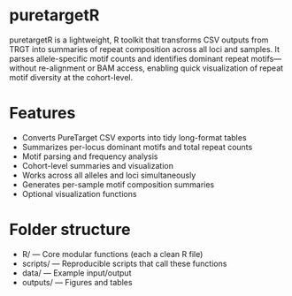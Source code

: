 # puretargetR
puretargetR is a lightweight, R toolkit that transforms CSV outputs from TRGT into summaries of repeat composition across all loci and samples. It parses allele-specific motif counts and identifies dominant repeat motifs—without re-alignment or BAM access, enabling quick visualization of repeat motif diversity at the cohort-level. 

# Features
- Converts PureTarget CSV exports into tidy long-format tables
- Summarizes per-locus dominant motifs and total repeat counts
- Motif parsing and frequency analysis
- Cohort-level summaries and visualization
- Works across all alleles and loci simultaneously
- Generates per-sample motif composition summaries
- Optional visualization functions

# Folder structure
- R/ — Core modular functions (each a clean R file)
- scripts/ — Reproducible scripts that call these functions
- data/ — Example input/output
- outputs/ — Figures and tables
